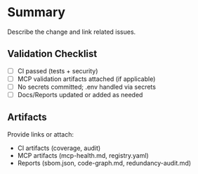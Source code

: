 # Summary

Describe the change and link related issues.

## Validation Checklist
- [ ] CI passed (tests + security)
- [ ] MCP validation artifacts attached (if applicable)
- [ ] No secrets committed; .env handled via secrets
- [ ] Docs/Reports updated or added as needed

## Artifacts
Provide links or attach:
- CI artifacts (coverage, audit)
- MCP artifacts (mcp-health.md, registry.yaml)
- Reports (sbom.json, code-graph.md, redundancy-audit.md)